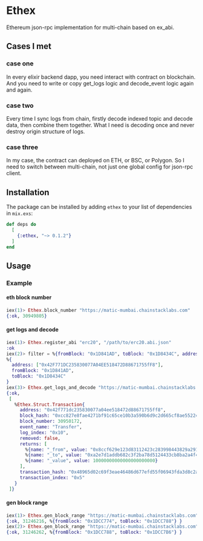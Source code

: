 # Ethex

Ethereum json-rpc implementation for multi-chain based on ex_abi.

## Cases I met

### case one

In every elixir backend dapp, you need interact with contract on blockchain. And you need to write or copy get_logs logic and decode_event logic again and again.

### case two

Every time I sync logs from chain, firstly decode indexed topic and decode data, then combine them together. What I need is decoding once and never destroy origin structure of logs.

### case three

In my case, the contract can deployed on ETH, or BSC, or Polygon. So I need to switch between multi-chain, not just one global config for json-rpc client.

## Installation

The package can be installed by adding `ethex` to your list of dependencies in `mix.exs`:

```elixir
def deps do
  [
    {:ethex, "~> 0.1.2"}
  ]
end
```

## Usage

### Example

#### eth block number

```elixir
iex(1)> Ethex.block_number "https://matic-mumbai.chainstacklabs.com"
{:ok, 30949805}
```

#### get logs and decode

```elixir
iex(1)> Ethex.register_abi "erc20", "/path/to/erc20.abi.json"
:ok
iex(2)> filter = %{fromBlock: "0x1D841AD", toBlock: "0x1D8434C", address: ["0x42F771DC235830077A04EE518472D88671755fF8"]}
%{
  address: ["0x42F771DC235830077A04EE518472D88671755fF8"],
  fromBlock: "0x1D841AD",
  toBlock: "0x1D8434C"
}
iex(3)> Ethex.get_logs_and_decode "https://matic-mumbai.chainstacklabs.com", "erc20", filter
{:ok,
 [
   %Ethex.Struct.Transaction{
     address: "0x42f771dc235830077a04ee518472d88671755ff8",
     block_hash: "0xcc827e8fae4271bf91c65ce10b3a590b6d9c2d665cf8ae55224caf1444753b9d",
     block_number: 30950172,
     event_name: "Transfer",
     log_index: "0x10",
     removed: false,
     returns: [
       %{name: "_from", value: "0x8ccf629e123d83112423c283998443829a291334"},
       %{name: "_to", value: "0xa2e7d1addb682c3f2ba78d5124433cb8ba2a4f4b"},
       %{name: "_value", value: 10000000000000000000000}
     ],
     transaction_hash: "0x48965d02c69f3eae46486d677efd55f06943fda3d8c2acf667ac5980ad569a1c",
     transaction_index: "0x5"
   }
 ]}
```

#### gen block range

```elixir
iex(1)> Ethex.gen_block_range "https://matic-mumbai.chainstacklabs.com", "latest"
{:ok, 31246216, %{fromBlock: "0x1DCC774", toBlock: "0x1DCC788"} }
iex(2)> Ethex.gen_block_range "https://matic-mumbai.chainstacklabs.com", 31246216
{:ok, 31246262, %{fromBlock: "0x1DCC788", toBlock: "0x1DCC7B6"} }
```
